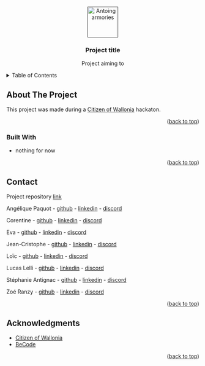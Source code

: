 <div id="top"></div>



<!-- PROJECT LOGO -->
<br />
<div align="center">
  <a href="">
    <img src="" alt="Antoing armories" width="80" height="80">
  </a>

<h3 align="center">Project title</h3>

  <p align="center">
    Project aiming to 
  </p>
</div>



<!-- TABLE OF CONTENTS -->
<details>
  <summary>Table of Contents</summary>
  <ol>
    <li>
      <a href="#about-the-project">About The Project</a>
      <ul>
        <li><a href="#built-with">Built With</a></li>
      </ul>
    </li>
    <li><a href="#contact">Contact</a></li>
    <li><a href="#acknowledgments">Acknowledgments</a></li>
  </ol>
</details>



<!-- ABOUT THE PROJECT -->
## About The Project

This project was made during a [Citizen of Wallonia]() hackaton.

<p align="right">(<a href="#top">back to top</a>)</p>

### Built With

* nothing for now

<p align="right">(<a href="#top">back to top</a>)</p>



<!-- CONTACT -->
## Contact

Project repository [link](https://github.com/)

Angélique Paquot - [github]() - [linkedin]() - [discord]()

Corentine - [github]() - [linkedin]() - [discord]()

Eva - [github]() - [linkedin]() - [discord]()

Jean-Cristophe - [github]() - [linkedin]() - [discord]()

Loïc - [github]() - [linkedin]() - [discord]()

Lucas Lelli - [github]() - [linkedin]() - [discord]()

Stéphanie Antignac - [github](https://github.com/StephanieAn) - [linkedin](www.linkedin.com/in/stéphanie-antignac) - [discord]()

Zoé Ranzy - [github](https://github.com/hawkstan) - [linkedin](https://www.linkedin.com/in/z-m-ranzy/) - [discord](https://discordapp.com/users/nfr#7235/)

<p align="right">(<a href="#top">back to top</a>)</p>



<!-- ACKNOWLEDGMENTS -->
## Acknowledgments

* [Citizen of Wallonia]()
* [BeCode](https://becode.org/)

<p align="right">(<a href="#top">back to top</a>)</p>
